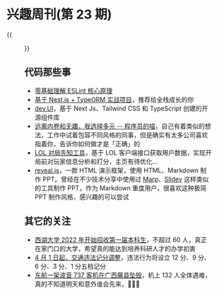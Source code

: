# 兴趣周刊(第 23 期)


<!--more-->

{{<figure src="https://jiangbao-1258001083.cos.ap-shanghai.myqcloud.com/black.png">}}

## 代码那些事
* [零基础理解 ESLint 核心原理](https://mp.weixin.qq.com/s/wzFh_dvB13hq9OV3pC955w)
* [基于 Nest.js + TypeORM 实战项目](https://mp.weixin.qq.com/s/V54XLHnXenTZLsVCYBM92A)，推荐给全栈成长的你
* [dev.UI](https://dev-ui.vercel.app/)，基于 Next Js、Tailwind CSS 和 TypeScript 创建的开源组件库
* [远离内卷和无趣，我选择多元 -- 程序员的喵](https://catcoding.me/p/diversity/)，自己有着类似的想法，工作中试着包容不同风格的同事，但是确实有太多公司喜欢指着你，告诉你如何做才是「正确」的
* [LOL 对局先知工具](https://github.com/real-web-world/hh-lol-prophet)，基于 LOL 客户端接口获取用户数据，实现开局前对玩家信息分析和打分，主页有待优化...
* [reveal.js](https://github.com/hakimel/reveal.js)，一款 HTML 演示框架，使用 HTML、Markdown 制作 PPT。曾经在不少技术分享中使用过 [Marp](https://marp.app/)、[Slidev](https://sli.dev/) 这样类似的工具制作 PPT，作为 Markdown 重度用户，很喜欢这种极简 PPT 制作风格，感兴趣的可以尝试

## 其它的关注
* [西湖大学 2022 年开始招收第一届本科生](https://zh-ugadmissions.westlake.edu.cn)，不超过 60 人，真正在家门口的大学，希望真的能达到培养科研人才的办学初衷
* [4 月 1 日起，交通违法记分调整](http://henan.china.com.cn/legal/2022-03/26/content_41917516.htm)，违法行为将设立 12 分、9 分、6 分、3 分、1 分五档记分
* [东航一架波音 737 客机在广西藤县坠毁](https://www.zhihu.com/question/523245532)，机上 132 人全体遇难，真的不知道明天和意外谁会先来，🙏🙏🙏

